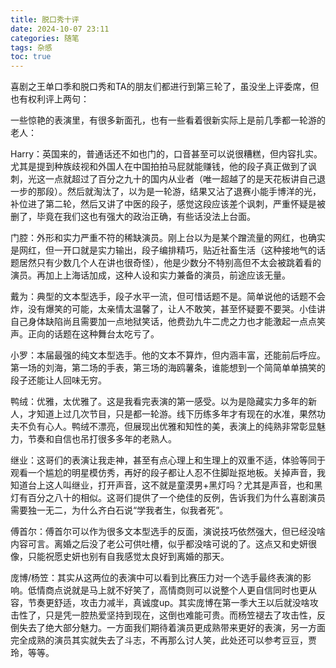 ```yaml
---
title: 脱口秀十评
date: 2024-10-07 23:11
categories: 随笔
tags: 杂感
toc: true
---
```


喜剧之王单口季和脱口秀和TA的朋友们都进行到第三轮了，虽没坐上评委席，但也有权利评上两句：

一些惊艳的表演里，有很多新面孔，也有一些看着很新实际上是前几季都一轮游的老人：

Harry：英国来的，普通话还不如也门的，口音甚至可以说很糟糕，但内容扎实。尤其是提到种族歧视和外国人在中国拍拍马屁就能赚钱，他的段子真正做到了讽刺，光这一点就超过了百分之九十的国内从业者（唯一超越了的是天花板讲自己退一步的那段）。然后就淘汰了，以为是一轮游，结果又沾了退赛小能手博洋的光，补位进了第二轮，然后又讲了中医的段子，感觉这段应该差个讽刺，严重怀疑是被删了，毕竟在我们这也有强大的政治正确，有些话没法上台面。

门腔：外形和实力严重不符的稀缺演员。刚上台以为是某个蹭流量的网红，也确实是网红，但一开口就是实力输出，段子编排精巧，贴近社畜生活（这种接地气的话题居然只有少数几个人在讲也很奇怪），他是少数分不特别高但不太会被跳着看的演员。再加上上海话加成，这种人设和实力兼备的演员，前途应该无量。

戴为：典型的文本型选手，段子水平一流，但可惜话题不是。简单说他的话题不会炸，没有爆笑的可能，太亲情太温馨了，让人不敢笑，甚至怀疑要不要哭。小佳讲自己身体缺陷尚且需要加一点地狱笑话，他费劲九牛二虎之力也才能激起一点点笑声。正向的话题在这种舞台太吃亏了。

小罗：本届最强的纯文本型选手。他的文本不算炸，但内涵丰富，还能前后呼应。第一场的刘海，第二场的手表，第三场的海鸥薯条，谁能想到一个简简单单搞笑的段子还能让人回味无穷。

鸭绒：优雅，太优雅了。这是我看完表演的第一感受。以为是隐藏实力多年的新人，才知道上过几次节目，只是都一轮游。线下历练多年才有现在的水准，果然功夫不负有心人。鸭绒不漂亮，但展现出优雅和知性的美，表演上的纯熟非常彰显魅力，节奏和自信也吊打很多多年的老熟人。

继业：这哥们的表演让我走神，甚至有点心理上和生理上的双重不适，体验等同于观看一个尴尬的明星模仿秀，再好的段子都让人忍不住脚趾抠地板。关掉声音，我知道台上这人叫继业，打开声音，这不就是童漠男+黑灯吗？尤其是声音，也和黑灯有百分之八十的相似。这哥们提供了一个绝佳的反例，告诉我们为什么喜剧演员需要独一无二，为什么齐白石说“学我者生，似我者死”。

傅首尔：傅首尔可以作为很多文本型选手的反面，演说技巧依然强大，但已经没啥内容可言。离婚之后没了老公可供吐槽，似乎都没啥可说的了。这点又和史妍很像，只能祝愿史妍也别有自我感觉太良好到离婚的那天。

庞博/杨笠：其实从这两位的表演中可以看到比赛压力对一个选手最终表演的影响。低情商点说就是马上就不好笑了，高情商则可以说整个人更自信同时也更从容，节奏更舒适，攻击力减半，真诚度up。其实庞博在第一季大王以后就没啥攻击性了，只是凭一腔热爱坚持到现在，这倒也难能可贵。而杨笠褪去了攻击性，反倒失去了绝大部分魅力。一方面我们期待着演员更成熟带来更好的表演，另一方面完全成熟的演员其实就失去了斗志，不再那么讨人笑，此处还可以参考豆豆，贾玲，等等。

